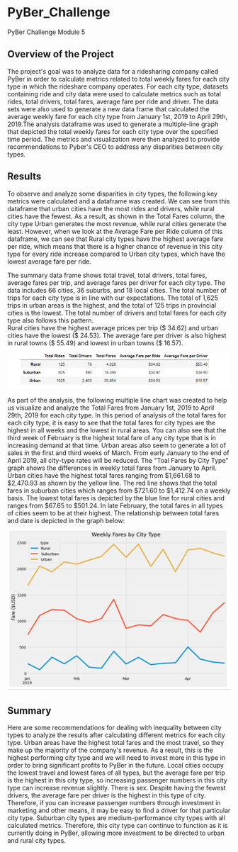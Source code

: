 # PyBer_Challenge
PyBer Challenge Module 5

## Overview of the Project

The project's goal was to analyze data for a ridesharing company called PyBer in order to calculate metrics related to total weekly fares for each city type in which the rideshare company operates. For each city type, datasets containing ride and city data were used to calculate metrics such as total rides, total drivers, total fares, average fare per ride and driver. The data sets were also used to generate a new data frame that calculated the average weekly fare for each city type from January 1st, 2019 to April 29th, 2019.The analysis dataframe was used to generate a multiple-line graph that depicted the total weekly fares for each city type over the specified time period. The metrics and visualization were then analyzed to provide recommendations to Pyber's CEO to address any disparities between city types.

## Results

To observe and analyze some disparities in city types, the following key metrics were calculated and a dataframe was created.
We can see from this dataframe that urban cities have the most rides and drivers, while rural cities have the fewest. As a result, as shown in the Total Fares column, the city type Urban generates the most revenue, while rural cities generate the least. However, when we look at the Average Fare per Ride column of this dataframe, we can see that Rural city types have the highest average fare per ride, which means that there is a higher chance of revenue in this city type for every ride increase compared to Urban city types, which have the lowest average fare per ride.

The summary data frame shows  total travel, total drivers, total fares, average fares per trip, and average fares per driver for each city type. The data includes 66 cities, 36 suburbs, and 18 local cities. The total number of trips for each city type is in line with our expectations. The total of 1,625 trips in urban areas is the highest, and the total of 125 trips in provincial cities is the lowest. The total number of drivers and  total fares for each city type also follows this pattern.  
 Rural cities have the highest average prices per trip ($ 34.62) and urban cities have the lowest ($ 24.53). The average fare per driver is also highest in rural towns ($ 55.49) and lowest in urban towns ($ 16.57).
 
 ![Image](PyBer_Summary.png?raw=true)

 
As part of the analysis, the following multiple line chart was created to help us visualize and analyze the Total Fares from January 1st, 2019 to April 29th, 2019 for each city type.
In this  period of analysis of the  total fares for each city type, it is easy to see that the total fares for city types are the highest in all weeks and the lowest in rural areas. You can also see that the third week of February is the highest total fare of any city type that is in increasing demand at that time. Urban areas also seem to generate a lot of sales in the first and third weeks of March. From early January to the end of April 2019, all city-type rates will be reduced.
The "Toal Fares by City Type" graph shows the differences in weekly total fares from January to April. Urban cities have the highest total fares ranging from $1,661.68 to $2,470.93 as shown by the yellow line. The red line shows that the total fares in suburban cities which ranges from $721.60 to $1,412.74 on a weekly basis. The lowest total fares is depicted by the blue line for rural cities and ranges from $67.65 to $501.24. In late February, the total fares in all types of cities seem to be at their highest. The relationship between total fares and date is depicted in the graph below:

![Image](PyBer_Chart.png?raw=true)



## Summary

Here are some recommendations for dealing with inequality between city types to analyze the results after calculating different metrics for each  city type. 
 Urban areas have the highest total fares and the most travel, so they make up the majority of the company's revenue. As a result, this is the highest performing city type and we will need to invest more  in this type in order to bring significant profits to PyBer in the future. 
 Local cities occupy the lowest travel and lowest fares of all types, but the  average fare per trip is the highest in this city type, so increasing passenger numbers in this city type can increase revenue slightly. There is sex. Despite having the fewest drivers, the average fare per driver is the highest in this type of city. Therefore, if you can increase passenger numbers through investment in marketing and other means, it may be easy to find a driver for that particular city type. 
 Suburban city types are medium-performance city types with all calculated metrics. Therefore, this city type can continue to function as it is currently doing in PyBer, allowing more investment to be directed to urban and rural city types.
